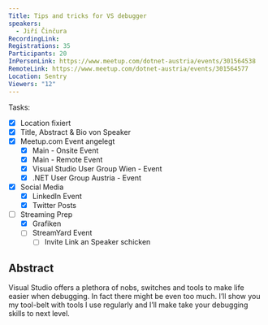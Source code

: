 ```yaml
---
Title: Tips and tricks for VS debugger
speakers:
  - Jiří Činčura
RecordingLink: 
Registrations: 35
Participants: 20
InPersonLink: https://www.meetup.com/dotnet-austria/events/301564538
RemoteLink: https://www.meetup.com/dotnet-austria/events/301564577
Location: Sentry
Viewers: "12"
---
```

Tasks:
- [x] Location fixiert
- [x] Title, Abstract & Bio von Speaker
- [x] Meetup.com Event angelegt
	- [x] Main - Onsite Event
	- [x] Main - Remote Event
	- [x] Visual Studio User Group Wien - Event
	- [x] .NET User Group Austria - Event
- [x] Social Media
	- [x] LinkedIn Event
	- [x] Twitter Posts
- [ ] Streaming Prep
	- [x] Grafiken
	- [ ] StreamYard Event
		- [ ] Invite Link an Speaker schicken

## Abstract

Visual Studio offers a plethora of nobs, switches and tools to make life easier when debugging. In fact there might be even too much. I’ll show you my tool-belt with tools I use regularly and I’ll make take your debugging skills to next level.
